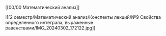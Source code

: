 [[00/00 Математический анализ]]

![[2 семестр/Математический анализ/Конспекты лекций/№9 Свойства определенного интеграла, выраженные равенствами/IMG_20240302_172122.jpg]]